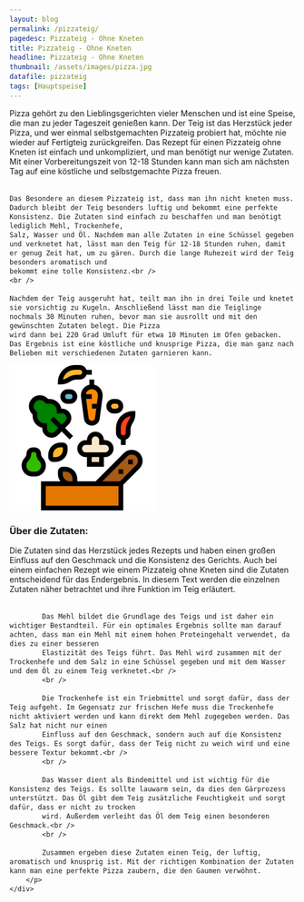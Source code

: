 ```yaml
---
layout: blog
permalink: /pizzateig/
pagedesc: Pizzateig - Ohne Kneten
title: Pizzateig - Ohne Kneten
headline: Pizzateig - Ohne Kneten
thumbnail: /assets/images/pizza.jpg
datafile: pizzateig
tags: [Hauptspeise]
---
```

<!-- Einleitungstext -->
<p>
    Pizza gehört zu den Lieblingsgerichten vieler Menschen und ist eine Speise, die man zu jeder Tageszeit genießen kann. Der Teig ist das Herzstück jeder Pizza, und wer einmal selbstgemachten Pizzateig probiert hat, möchte nie wieder auf
    Fertigteig zurückgreifen. Das Rezept für einen Pizzateig ohne Kneten ist einfach und unkompliziert, und man benötigt nur wenige Zutaten. Mit einer Vorbereitungszeit von 12-18 Stunden kann man sich am nächsten Tag auf eine köstliche und
    selbstgemachte Pizza freuen.<br />
    <br />

    Das Besondere an diesem Pizzateig ist, dass man ihn nicht kneten muss. Dadurch bleibt der Teig besonders luftig und bekommt eine perfekte Konsistenz. Die Zutaten sind einfach zu beschaffen und man benötigt lediglich Mehl, Trockenhefe,
    Salz, Wasser und Öl. Nachdem man alle Zutaten in eine Schüssel gegeben und verknetet hat, lässt man den Teig für 12-18 Stunden ruhen, damit er genug Zeit hat, um zu gären. Durch die lange Ruhezeit wird der Teig besonders aromatisch und
    bekommt eine tolle Konsistenz.<br />
    <br />

    Nachdem der Teig ausgeruht hat, teilt man ihn in drei Teile und knetet sie vorsichtig zu Kugeln. Anschließend lässt man die Teiglinge nochmals 30 Minuten ruhen, bevor man sie ausrollt und mit den gewünschten Zutaten belegt. Die Pizza
    wird dann bei 220 Grad Umluft für etwa 10 Minuten im Ofen gebacken. Das Ergebnis ist eine köstliche und knusprige Pizza, die man ganz nach Belieben mit verschiedenen Zutaten garnieren kann.
</p>

<!-- Zutaten> -->
<div class="row" style="margin-bottom: 20px;">
    <div class="col-12 col-lg-4">
        <img src="/assets/images/zutaten.png" alt="Zutaten" />
    </div>
    <div class="col-12 col-lg">
        <h3>Über die Zutaten:</h3>
        <p>
            Die Zutaten sind das Herzstück jedes Rezepts und haben einen großen Einfluss auf den Geschmack und die Konsistenz des Gerichts. Auch bei einem einfachen Rezept wie einem Pizzateig ohne Kneten sind die Zutaten entscheidend für
            das Endergebnis. In diesem Text werden die einzelnen Zutaten näher betrachtet und ihre Funktion im Teig erläutert.<br />
            <br />

            Das Mehl bildet die Grundlage des Teigs und ist daher ein wichtiger Bestandteil. Für ein optimales Ergebnis sollte man darauf achten, dass man ein Mehl mit einem hohen Proteingehalt verwendet, da dies zu einer besseren
            Elastizität des Teigs führt. Das Mehl wird zusammen mit der Trockenhefe und dem Salz in eine Schüssel gegeben und mit dem Wasser und dem Öl zu einem Teig verknetet.<br />
            <br />

            Die Trockenhefe ist ein Triebmittel und sorgt dafür, dass der Teig aufgeht. Im Gegensatz zur frischen Hefe muss die Trockenhefe nicht aktiviert werden und kann direkt dem Mehl zugegeben werden. Das Salz hat nicht nur einen
            Einfluss auf den Geschmack, sondern auch auf die Konsistenz des Teigs. Es sorgt dafür, dass der Teig nicht zu weich wird und eine bessere Textur bekommt.<br />
            <br />

            Das Wasser dient als Bindemittel und ist wichtig für die Konsistenz des Teigs. Es sollte lauwarm sein, da dies den Gärprozess unterstützt. Das Öl gibt dem Teig zusätzliche Feuchtigkeit und sorgt dafür, dass er nicht zu trocken
            wird. Außerdem verleiht das Öl dem Teig einen besonderen Geschmack.<br />
            <br />

            Zusammen ergeben diese Zutaten einen Teig, der luftig, aromatisch und knusprig ist. Mit der richtigen Kombination der Zutaten kann man eine perfekte Pizza zaubern, die den Gaumen verwöhnt.
        </p>
    </div>
</div>
